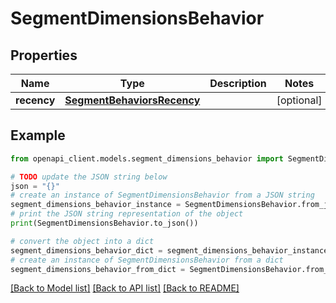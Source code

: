 # SegmentDimensionsBehavior


## Properties

Name | Type | Description | Notes
------------ | ------------- | ------------- | -------------
**recency** | [**SegmentBehaviorsRecency**](SegmentBehaviorsRecency.md) |  | [optional] 

## Example

```python
from openapi_client.models.segment_dimensions_behavior import SegmentDimensionsBehavior

# TODO update the JSON string below
json = "{}"
# create an instance of SegmentDimensionsBehavior from a JSON string
segment_dimensions_behavior_instance = SegmentDimensionsBehavior.from_json(json)
# print the JSON string representation of the object
print(SegmentDimensionsBehavior.to_json())

# convert the object into a dict
segment_dimensions_behavior_dict = segment_dimensions_behavior_instance.to_dict()
# create an instance of SegmentDimensionsBehavior from a dict
segment_dimensions_behavior_from_dict = SegmentDimensionsBehavior.from_dict(segment_dimensions_behavior_dict)
```
[[Back to Model list]](../README.md#documentation-for-models) [[Back to API list]](../README.md#documentation-for-api-endpoints) [[Back to README]](../README.md)


